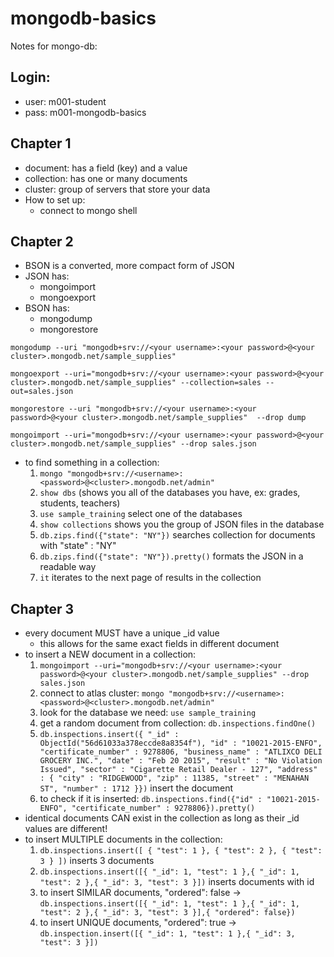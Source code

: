 # mongodb-basics
Notes for mongo-db:

## Login:
- user: m001-student
- pass: m001-mongodb-basics

## Chapter 1
- document: has a field (key) and a value
- collection: has one or many documents
- cluster: group of servers that store your data
- How to set up:
  - connect to mongo shell

## Chapter 2
- BSON is a converted, more compact form of JSON
- JSON has:
  - mongoimport
  - mongoexport
- BSON has:
  - mongodump
  - mongorestore

`mongodump --uri "mongodb+srv://<your username>:<your password>@<your cluster>.mongodb.net/sample_supplies"`

`mongoexport --uri="mongodb+srv://<your username>:<your password>@<your cluster>.mongodb.net/sample_supplies" --collection=sales --out=sales.json`

`mongorestore --uri "mongodb+srv://<your username>:<your password>@<your cluster>.mongodb.net/sample_supplies"  --drop dump`

`mongoimport --uri="mongodb+srv://<your username>:<your password>@<your cluster>.mongodb.net/sample_supplies" --drop sales.json`
  
- to find something in a collection:
  1) `mongo "mongodb+srv://<username>:<password>@<cluster>.mongodb.net/admin"`
  2) `show dbs` (shows you all of the databases you have, ex: grades, students, teachers)
  3) `use sample_training` select one of the databases
  4) `show collections` shows you the group of JSON files in the database
  5) `db.zips.find({"state": "NY"})` searches collection for documents with "state" : "NY"
  6) `db.zips.find({"state": "NY"}).pretty()` formats the JSON in a readable way
  7) `it` iterates to the next page of results in the collection
  
## Chapter 3
- every document MUST have a unique _id value
  - this allows for the same exact fields in different document
- to insert a NEW document in a collection:
  1) `mongoimport --uri="mongodb+srv://<your username>:<your password>@<your cluster>.mongodb.net/sample_supplies" --drop sales.json`
  2) connect to atlas cluster: `mongo "mongodb+srv://<username>:<password>@<cluster>.mongodb.net/admin"`
  3) look for the database we need: `use sample_training`
  4) get a random document from collection: `db.inspections.findOne()`
  5) `db.inspections.insert({
      "_id" : ObjectId("56d61033a378eccde8a8354f"),
      "id" : "10021-2015-ENFO",
      "certificate_number" : 9278806,
      "business_name" : "ATLIXCO DELI GROCERY INC.",
      "date" : "Feb 20 2015",
      "result" : "No Violation Issued",
      "sector" : "Cigarette Retail Dealer - 127",
      "address" : {
              "city" : "RIDGEWOOD",
              "zip" : 11385,
              "street" : "MENAHAN ST",
              "number" : 1712
         }})` insert the document
  6) to check if it is inserted: `db.inspections.find({"id" : "10021-2015-ENFO", "certificate_number" : 9278806}).pretty()`
- identical documents CAN exist in the collection as long as their _id values are different!
- to insert MULTIPLE documents in the collection:
  1) `db.inspections.insert([ { "test": 1 }, { "test": 2 }, { "test": 3 } ])` inserts 3 documents
  2) `db.inspections.insert([{ "_id": 1, "test": 1 },{ "_id": 1, "test": 2 },{ "_id": 3, "test": 3 }])` inserts documents with id
  3) to insert SIMILAR documents, "ordered": false -> `db.inspections.insert([{ "_id": 1, "test": 1 },{ "_id": 1, "test": 2 },{ "_id": 3, "test": 3 }],{ "ordered": false})`
  4) to insert UNIQUE documents, "ordered": true -> `db.inspection.insert([{ "_id": 1, "test": 1 },{ "_id": 3, "test": 3 }])` 
  

